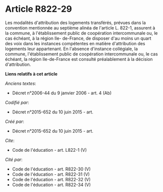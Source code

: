 # Article R822-29

Les modalités d'attribution des logements transférés, prévues dans la convention mentionnée au septième alinéa de l'article
L. 822-1, assurent à la commune, à l'établissement public de coopération intercommunale ou, le cas échéant, à la région Ile-
de-France, de disposer d'au moins un quart des voix dans les instances compétentes en matière d'attribution des logements
leur appartenant. En l'absence d'instance collégiale, la commune, l'établissement public de coopération intercommunale ou, le
cas échéant, la région Ile-de-France est consulté préalablement à la décision d'attribution.

**Liens relatifs à cet article**

_Anciens textes_:

  - Décret n°2006-44 du 9 janvier 2006 - art. 4 (Ab)

_Codifié par_:

  - Décret n°2015-652 du 10 juin 2015 - art.

_Créé par_:

  - Décret n°2015-652 du 10 juin 2015 - art.

_Cite_:

  - Code de l'éducation - art. L822-1 (V)

_Cité par_:

  - Code de l'éducation - art. R822-30 (V)
  - Code de l'éducation - art. R822-31 (V)
  - Code de l'éducation - art. R822-32 (V)
  - Code de l'éducation - art. R822-34 (V)
